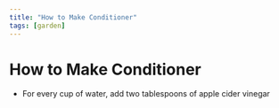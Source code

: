 ```yaml
---
title: "How to Make Conditioner"
tags: [garden]
---
```


# How to Make Conditioner

* For every cup of water, add two tablespoons of apple cider vinegar
